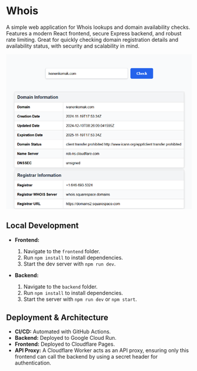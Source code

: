 # Whois

A simple web application for Whois lookups and domain availability checks. Features a modern React frontend, secure Express backend, and robust rate limiting. Great for quickly checking domain registration details and availability status, with security and scalability in mind.

![Alt text](docs/ui.png?raw=true)

## Local Development

- **Frontend:**
  1. Navigate to the `frontend` folder.
  2. Run `npm install` to install dependencies.
  3. Start the dev server with `npm run dev`.

- **Backend:**
  1. Navigate to the `backend` folder.
  2. Run `npm install` to install dependencies.
  3. Start the server with `npm run dev` or `npm start`.

## Deployment & Architecture

- **CI/CD:** Automated with GitHub Actions.
- **Backend:** Deployed to Google Cloud Run.
- **Frontend:** Deployed to Cloudflare Pages.
- **API Proxy:** A Cloudflare Worker acts as an API proxy, ensuring only this frontend can call the backend by using a secret header for authentication.